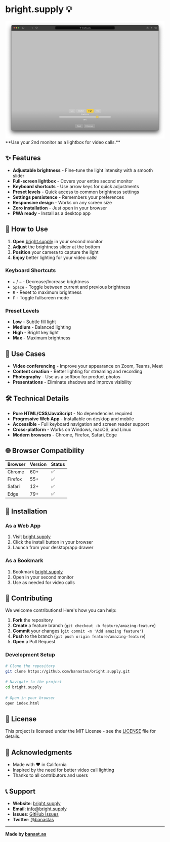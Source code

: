 # bright.supply 💡

<img src="https://github.com/banastas/bright.supply/blob/main/assets/images/readme.png?raw=true" alt="bright.supply - Lightbox for video calls">
**Use your 2nd monitor as a lightbox for video calls.**

## ✨ Features

- **Adjustable brightness** - Fine-tune the light intensity with a smooth slider
- **Full-screen lightbox** - Covers your entire second monitor
- **Keyboard shortcuts** - Use arrow keys for quick adjustments
- **Preset levels** - Quick access to common brightness settings
- **Settings persistence** - Remembers your preferences
- **Responsive design** - Works on any screen size
- **Zero installation** - Just open in your browser
- **PWA ready** - Install as a desktop app

## 🚀 How to Use

1. **Open** [bright.supply](https://bright.supply) in your second monitor
2. **Adjust** the brightness slider at the bottom
3. **Position** your camera to capture the light
4. **Enjoy** better lighting for your video calls!

### Keyboard Shortcuts

- `←` / `→` - Decrease/Increase brightness
- `Space` - Toggle between current and previous brightness
- `R` - Reset to maximum brightness
- `F` - Toggle fullscreen mode

### Preset Levels

- **Low** - Subtle fill light
- **Medium** - Balanced lighting
- **High** - Bright key light
- **Max** - Maximum brightness

## 🎯 Use Cases

- **Video conferencing** - Improve your appearance on Zoom, Teams, Meet
- **Content creation** - Better lighting for streaming and recording
- **Photography** - Use as a softbox for product photos
- **Presentations** - Eliminate shadows and improve visibility

## 🛠️ Technical Details

- **Pure HTML/CSS/JavaScript** - No dependencies required
- **Progressive Web App** - Installable on desktop and mobile
- **Accessible** - Full keyboard navigation and screen reader support
- **Cross-platform** - Works on Windows, macOS, and Linux
- **Modern browsers** - Chrome, Firefox, Safari, Edge

## 🌐 Browser Compatibility

| Browser | Version | Status |
|---------|---------|--------|
| Chrome | 60+ | ✅ |
| Firefox | 55+ | ✅ |
| Safari | 12+ | ✅ |
| Edge | 79+ | ✅ |

## 📱 Installation

### As a Web App
1. Visit [bright.supply](https://bright.supply)
2. Click the install button in your browser
3. Launch from your desktop/app drawer

### As a Bookmark
1. Bookmark [bright.supply](https://bright.supply)
2. Open in your second monitor
3. Use as needed for video calls

## 🤝 Contributing

We welcome contributions! Here's how you can help:

1. **Fork** the repository
2. **Create** a feature branch (`git checkout -b feature/amazing-feature`)
3. **Commit** your changes (`git commit -m 'Add amazing feature'`)
4. **Push** to the branch (`git push origin feature/amazing-feature`)
5. **Open** a Pull Request

### Development Setup

```bash
# Clone the repository
git clone https://github.com/banastas/bright.supply.git

# Navigate to the project
cd bright.supply

# Open in your browser
open index.html
```

## 📄 License

This project is licensed under the MIT License - see the [LICENSE](LICENSE) file for details.

## 🙏 Acknowledgments

- Made with ❤️ in California
- Inspired by the need for better video call lighting
- Thanks to all contributors and users

## 📞 Support

- **Website**: [bright.supply](https://bright.supply)
- **Email**: info@bright.supply
- **Issues**: [GitHub Issues](https://github.com/banastas/bright.supply/issues)
- **Twitter**: [@banastas](https://twitter.com/banastas)

---

**Made by [banast.as](https://banast.as)**
